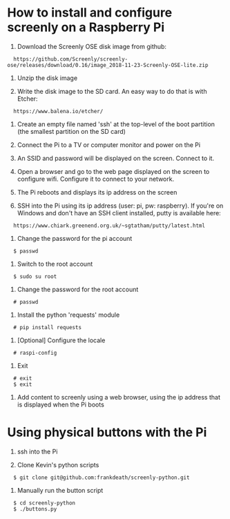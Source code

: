 # How to install and configure screenly on a Raspberry Pi

1. Download the Screenly OSE disk image from github:
```
  https://github.com/Screenly/screenly-ose/releases/download/0.16/image_2018-11-23-Screenly-OSE-lite.zip
```
1. Unzip the disk image

1. Write the disk image to the SD card.  An easy way to do that is with Etcher:
```
  https://www.balena.io/etcher/
```
1. Create an empty file named 'ssh' at the top-level of the boot partition (the smallest partition on the SD card)

1. Connect the Pi to a TV or computer monitor and power on the Pi

1. An SSID and password will be displayed on the screen.  Connect to it.

1. Open a browser and go to the web page displayed on the screen to configure wifi.  Configure it to connect to your network.

1. The Pi reboots and displays its ip address on the screen

1. SSH into the Pi using its ip address (user: pi, pw: raspberry).  If you're on Windows and don't have an SSH client installed, putty is available here:
```
  https://www.chiark.greenend.org.uk/~sgtatham/putty/latest.html
```
1. Change the password for the pi account
```
  $ passwd
```
1. Switch to the root account
```
  $ sudo su root
```
1. Change the password for the root account
```
  # passwd
```
1. Install the python 'requests' module
```
  # pip install requests
```
1. [Optional] Configure the locale
```
  # raspi-config
```
1. Exit 
```
  # exit
  $ exit
```
1. Add content to screenly using a web browser, using the ip address that is displayed when the Pi boots

# Using physical buttons with the Pi

1. ssh into the Pi

1. Clone Kevin's python scripts
```
  $ git clone git@github.com:frankdeath/screenly-python.git
```
1. Manually run the button script
```
  $ cd screenly-python
  $ ./buttons.py
```

